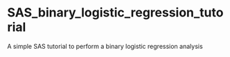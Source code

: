 # SAS_binary_logistic_regression_tutorial
A simple SAS tutorial to perform a binary logistic regression analysis
